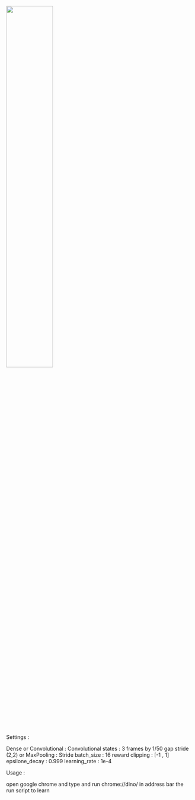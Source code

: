 [<img src="https://img.youtube.com/vi/bGlzbMCzD8s/MtJTv-f51nc.jpg" width="50%">](https://youtu.be/MtJTv-f51nc)

Settings :

Dense or Convolutional : Convolutional
states : 3 frames by 1/50 gap
stride (2,2) or MaxPooling : Stride
batch_size : 16
reward clipping : [-1 , 1]
epsilone_decay : 0.999
learning_rate : 1e-4


Usage :

open google chrome and type and run chrome://dino/ in address bar
the  run script to learn
